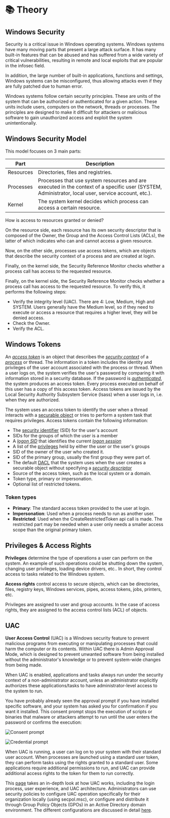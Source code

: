 # 📚 Theory

## Windows Security

Security is a critical issue in Windows operating systems. Windows systems have many moving parts that present a large attack surface. It has many built-in features that can be abused and has suffered from a wide variety of critical vulnerabilities, resulting in remote and local exploits that are popular in the infosec field.

In addition, the large number of built-in applications, functions and settings, Windows systems can be misconfigured, thus allowing attacks even if they are fully patched due to human error.

Windows systems follow certain security principles. These are units of the system that can be authorized or authenticated for a given action. These units include users, computers on the network, threads or processes. The principles are designed to make it difficult for attackers or malicious software to gain unauthorized access and exploit the system unintentionally.

## Windows Security Model

This model focuses on 3 main parts:

| Part      | Description                                                                                                                                        |
| --------- | -------------------------------------------------------------------------------------------------------------------------------------------------- |
| Resources | Directories, files and registries.                                                                                                                 |
| Processes | Processes that use system resources and are executed in the context of a specific user (SYSTEM, Administrator, local user, service account, etc.). |
| Kernel    | The system kernel decides which process can access a certain resource.                                                                             |

How is access to resources granted or denied?

On the resource side, each resource has its own security descriptor that is composed of the Owner, the Group and the Access Control Lists (ACLs), the latter of which indicates who can and cannot access a given resource.

Now, on the other side, processes use access tokens, which are objects that describe the security context of a process and are created at login.

Finally, on the kernel side, the Security Reference Monitor checks whether a process call has access to the requested resource.

Finally, on the kernel side, the Security Reference Monitor checks whether a process call has access to the requested resource. To verify this, it performs the following steps:

* Verify the integrity level (UAC). There are 4: Low, Medium, High and SYSTEM. Users generally have the Medium level, so if they need to execute or access a resource that requires a higher level, they will be denied access.
* Check the Owner.
* Verify the ACL.

## Windows Tokens

An [_access token_](https://docs.microsoft.com/en-us/windows/desktop/SecGloss/a-gly) is an object that describes the [_security context_](https://docs.microsoft.com/en-us/windows/desktop/SecGloss/s-gly) of a [_process_](https://docs.microsoft.com/en-us/windows/desktop/SecGloss/p-gly) or thread. The information in a token includes the identity and privileges of the user account associated with the process or thread. When a user logs on, the system verifies the user's password by comparing it with information stored in a security database. If the password is [_authenticated_](https://docs.microsoft.com/en-us/windows/desktop/SecGloss/a-gly), the system produces an access token. Every process executed on behalf of this user has a copy of this access token. Access tokens are issued by the Local Security Authority Subsystem Service (lsass) when a user logs in, i.e. when they are authorized.

The system uses an access token to identify the user when a thread interacts with a [securable object](https://docs.microsoft.com/en-us/windows/win32/secauthz/securable-objects) or tries to perform a system task that requires privileges. Access tokens contain the following information:

* The [security identifier](https://docs.microsoft.com/en-us/windows/win32/secauthz/security-identifiers) (SID) for the user's account
* SIDs for the groups of which the user is a member
* A [_logon SID_](https://docs.microsoft.com/en-us/windows/desktop/SecGloss/l-gly) that identifies the current [_logon session_](https://docs.microsoft.com/en-us/windows/desktop/SecGloss/l-gly)
* A list of the [privileges](https://docs.microsoft.com/en-us/windows/win32/secauthz/privileges) held by either the user or the user's groups
* SID of the owner of the user who created it.
* SID of the primary group, usually the first group they were part of.
* The default [DACL](https://docs.microsoft.com/en-us/windows/win32/secauthz/access-control-lists) that the system uses when the user creates a securable object without specifying a [_security descriptor_](https://docs.microsoft.com/en-us/windows/desktop/SecGloss/s-gly)
* Source of the access token, such as the local system or a domain.
* Token type, primary or impersonation.
* Optional list of restricted tokens.

### Token types

* **Primary**: The standard access token provided to the user at login.
* **Impersonation**: Used when a process needs to run as another user.
* **Restricted**: Used when the CreateRestrictedToken api call is made. The restricted part may be needed when a user only needs a smaller access scope than the original primary token.

## Privileges & Access Rights

**Privileges** determine the type of operations a user can perform on the system. An example of such operations could be shutting down the system, changing user privileges, loading device drivers, etc.. In short, they control access to tasks related to the Windows system.

**Access rights** control access to secure objects, which can be directories, files, registry keys, Windows services, pipes, access tokens, jobs, printers, etc.

Privileges are assigned to user and group accounts. In the case of access rights, they are assigned to the access control lists (ACL) of objects.

## UAC

**User Access Control** (UAC) is a Windows security feature to prevent malicious programs from executing or manipulating processes that could harm the computer or its contents. Within UAC there is Admin Approval Mode, which is designed to prevent unwanted software from being installed without the administrator's knowledge or to prevent system-wide changes from being made.

When UAC is enabled, applications and tasks always run under the security context of a non-administrator account, unless an administrator explicitly authorizes these applications/tasks to have administrator-level access to the system to run.

You have probably already seen the approval prompt if you have installed specific software, and your system has asked you for confirmation if you want it installed. This consent prompt stops the execution of scripts or binaries that malware or attackers attempt to run until the user enters the password or confirms the execution:

![Consent prompt](../../../.gitbook/assets/consent\_prompt.gif)

![Credential prompt](../../../.gitbook/assets/credential\_prompt\_uac.gif)

When UAC is running, a user can log on to your system with their standard user account. When processes are launched using a standard user token, they can perform tasks using the rights granted to a standard user. Some applications require additional permissions to run, and UAC can provide additional access rights to the token for them to run correctly.

This [page](https://docs.microsoft.com/en-us/windows/security/identity-protection/user-account-control/how-user-account-control-works) takes an in-depth look at how UAC works, including the login process, user experience, and UAC architecture. Administrators can use security policies to configure UAC operation specifically for their organization locally (using secpol.msc), or configure and distribute it through Group Policy Objects (GPOs) in an Active Directory domain environment. The different configurations are discussed in detail [here](https://docs.microsoft.com/en-us/windows/security/identity-protection/user-account-control/user-account-control-security-policy-settings).
